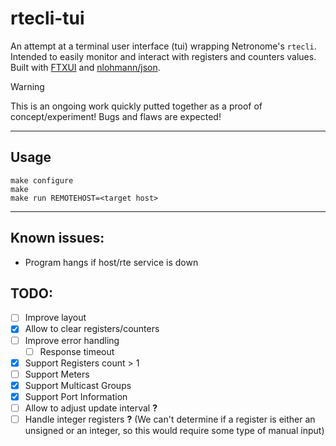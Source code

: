 # rtecli-tui

An attempt at a terminal user interface (tui) wrapping Netronome's `rtecli`. Intended to easily monitor and interact with registers and counters values. Built with [FTXUI](https://github.com/ArthurSonzogni/FTXUI) and [nlohmann/json](https://github.com/nlohmann/json). 

> [!WARNING]
> This is an ongoing work quickly putted together as a proof of concept/experiment! Bugs and flaws are expected! 

---

## Usage 

```
make configure
make
make run REMOTEHOST=<target host>
```

---

## Known issues:
- Program hangs if host/rte service is down

## TODO:

- [ ] Improve layout
- [x] Allow to clear registers/counters
- [ ] Improve error handling
    - [ ] Response timeout
- [x] Support Registers count > 1
- [ ] Support Meters
- [x] Support Multicast Groups
- [x] Support Port Information
- [ ] Allow to adjust update interval **?**
- [ ] Handle integer registers **?** (We can't determine if a register is either an unsigned or an integer, so this would require some type of manual input) 
